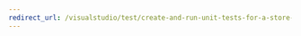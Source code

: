 ```yaml
---
redirect_url: /visualstudio/test/create-and-run-unit-tests-for-a-store-app-in-visual-studio/
---
```

